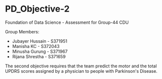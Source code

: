 # PD_Objective-2
Foundation of Data Science - Assessment for Group-44 CDU

Group Members:
- Jubayer Hussain - S371951
- Manisha KC - S372043
- Minusha Gurung - S371967
- Rijana Shrestha - S371659

The second objective requires that the team predict the motor and the total UPDRS scores assigned by a physician to people with Parkinson's Disease.
